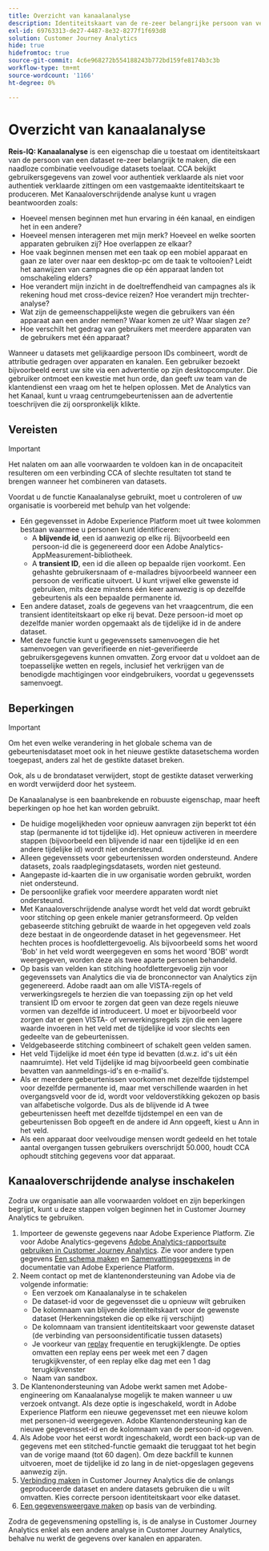 ```yaml
---
title: Overzicht van kanaalanalyse
description: Identiteitskaart van de re-zeer belangrijke persoon van veelvoudige datasets aan naakte personen samen.
exl-id: 69763313-de27-4487-8e32-8277f1f693d8
solution: Customer Journey Analytics
hide: true
hidefromtoc: true
source-git-commit: 4c6e968272b554188243b772bd159fe8174b3c3b
workflow-type: tm+mt
source-wordcount: '1166'
ht-degree: 0%

---
```



# Overzicht van kanaalanalyse

**Reis-IQ: Kanaalanalyse** is een eigenschap die u toestaat om identiteitskaart van de persoon van een dataset re-zeer belangrijk te maken, die een naadloze combinatie veelvoudige datasets toelaat. CCA bekijkt gebruikersgegevens van zowel voor authentiek verklaarde als niet voor authentiek verklaarde zittingen om een vastgemaakte identiteitskaart te produceren. Met Kanaaloverschrijdende analyse kunt u vragen beantwoorden zoals:

* Hoeveel mensen beginnen met hun ervaring in één kanaal, en eindigen het in een andere?
* Hoeveel mensen interageren met mijn merk? Hoeveel en welke soorten apparaten gebruiken zij? Hoe overlappen ze elkaar?
* Hoe vaak beginnen mensen met een taak op een mobiel apparaat en gaan ze later over naar een desktop-pc om de taak te voltooien? Leidt het aanwijzen van campagnes die op één apparaat landen tot omschakeling elders?
* Hoe verandert mijn inzicht in de doeltreffendheid van campagnes als ik rekening houd met cross-device reizen? Hoe verandert mijn trechter-analyse?
* Wat zijn de gemeenschappelijkste wegen die gebruikers van één apparaat aan een ander nemen? Waar komen ze uit? Waar slagen ze?
* Hoe verschilt het gedrag van gebruikers met meerdere apparaten van de gebruikers met één apparaat?

Wanneer u datasets met gelijkaardige persoon IDs combineert, wordt de attributie gedragen over apparaten en kanalen. Een gebruiker bezoekt bijvoorbeeld eerst uw site via een advertentie op zijn desktopcomputer. Die gebruiker ontmoet een kwestie met hun orde, dan geeft uw team van de klantendienst een vraag om het te helpen oplossen. Met de Analytics van het Kanaal, kunt u vraag centrumgebeurtenissen aan de advertentie toeschrijven die zij oorspronkelijk klikte.

## Vereisten

>[!IMPORTANT]
>
>Het nalaten om aan alle voorwaarden te voldoen kan in de oncapaciteit resulteren om een verbinding CCA of slechte resultaten tot stand te brengen wanneer het combineren van datasets.

Voordat u de functie Kanaalanalyse gebruikt, moet u controleren of uw organisatie is voorbereid met behulp van het volgende:

* Eén gegevensset in Adobe Experience Platform moet uit twee kolommen bestaan waarmee u personen kunt identificeren:
   * A **blijvende id**, een id aanwezig op elke rij. Bijvoorbeeld een persoon-id die is gegenereerd door een Adobe Analytics-AppMeasurement-bibliotheek.
   * A **transient ID**, een id die alleen op bepaalde rijen voorkomt. Een gehashte gebruikersnaam of e-mailadres bijvoorbeeld wanneer een persoon de verificatie uitvoert. U kunt vrijwel elke gewenste id gebruiken, mits deze minstens één keer aanwezig is op dezelfde gebeurtenis als een bepaalde permanente id.
* Een andere dataset, zoals de gegevens van het vraagcentrum, die een transient identiteitskaart op elke rij bevat. Deze persoon-id moet op dezelfde manier worden opgemaakt als de tijdelijke id in de andere dataset.
* Met deze functie kunt u gegevenssets samenvoegen die het samenvoegen van geverifieerde en niet-geverifieerde gebruikersgegevens kunnen omvatten. Zorg ervoor dat u voldoet aan de toepasselijke wetten en regels, inclusief het verkrijgen van de benodigde machtigingen voor eindgebruikers, voordat u gegevenssets samenvoegt.

## Beperkingen

>[!IMPORTANT]
>
>Om het even welke verandering in het globale schema van de gebeurtenisdataset moet ook in het nieuwe gestikte datasetschema worden toegepast, anders zal het de gestikte dataset breken.
>
>Ook, als u de brondataset verwijdert, stopt de gestikte dataset verwerking en wordt verwijderd door het systeem.

De Kanaalanalyse is een baanbrekende en robuuste eigenschap, maar heeft beperkingen op hoe het kan worden gebruikt.

* De huidige mogelijkheden voor opnieuw aanvragen zijn beperkt tot één stap (permanente id tot tijdelijke id). Het opnieuw activeren in meerdere stappen (bijvoorbeeld een blijvende id naar een tijdelijke id en een andere tijdelijke id) wordt niet ondersteund.
* Alleen gegevenssets voor gebeurtenissen worden ondersteund. Andere datasets, zoals raadplegingsdatasets, worden niet gesteund.
* Aangepaste id-kaarten die in uw organisatie worden gebruikt, worden niet ondersteund.
* De persoonlijke grafiek voor meerdere apparaten wordt niet ondersteund.
* Met Kanaaloverschrijdende analyse wordt het veld dat wordt gebruikt voor stitching op geen enkele manier getransformeerd. Op velden gebaseerde stitching gebruikt de waarde in het opgegeven veld zoals deze bestaat in de ongeordende dataset in het gegevensmeer. Het hechten proces is hoofdlettergevoelig. Als bijvoorbeeld soms het woord &#39;Bob&#39; in het veld wordt weergegeven en soms het woord &#39;BOB&#39; wordt weergegeven, worden deze als twee aparte personen behandeld.
* Op basis van velden kan stitching hoofdlettergevoelig zijn voor gegevenssets van Analytics die via de bronconnector van Analytics zijn gegenereerd. Adobe raadt aan om alle VISTA-regels of verwerkingsregels te herzien die van toepassing zijn op het veld transient ID om ervoor te zorgen dat geen van deze regels nieuwe vormen van dezelfde id introduceert. U moet er bijvoorbeeld voor zorgen dat er geen VISTA- of verwerkingsregels zijn die een lagere waarde invoeren in het veld met de tijdelijke id voor slechts een gedeelte van de gebeurtenissen.
* Veldgebaseerde stitching combineert of schakelt geen velden samen.
* Het veld Tijdelijke id moet één type id bevatten (d.w.z. id&#39;s uit één naamruimte). Het veld Tijdelijke id mag bijvoorbeeld geen combinatie bevatten van aanmeldings-id&#39;s en e-mailid&#39;s.
* Als er meerdere gebeurtenissen voorkomen met dezelfde tijdstempel voor dezelfde permanente id, maar met verschillende waarden in het overgangsveld voor de id, wordt voor veldoverstikking gekozen op basis van alfabetische volgorde. Dus als de blijvende id A twee gebeurtenissen heeft met dezelfde tijdstempel en een van de gebeurtenissen Bob opgeeft en de andere id Ann opgeeft, kiest u Ann in het veld.
* Als een apparaat door veelvoudige mensen wordt gedeeld en het totale aantal overgangen tussen gebruikers overschrijdt 50.000, houdt CCA ophoudt stitching gegevens voor dat apparaat.


## Kanaaloverschrijdende analyse inschakelen

Zodra uw organisatie aan alle voorwaarden voldoet en zijn beperkingen begrijpt, kunt u deze stappen volgen beginnen het in Customer Journey Analytics te gebruiken.

1. Importeer de gewenste gegevens naar Adobe Experience Platform. Zie voor Adobe Analytics-gegevens [Adobe Analytics-rapportsuite gebruiken in Customer Journey Analytics](/help/getting-started/aa-vs-cja/aa-data-in-cja.md). Zie voor andere typen gegevens [Een schema maken](https://experienceleague.adobe.com/docs/experience-platform/xdm/tutorials/create-schema-ui.html) en [Samenvattingsgegevens](https://experienceleague.adobe.com/docs/experience-platform/ingestion/home.html) in de documentatie van Adobe Experience Platform.
1. Neem contact op met de klantenondersteuning van Adobe via de volgende informatie:
   * Een verzoek om Kanaalanalyse in te schakelen
   * De dataset-id voor de gegevensset die u opnieuw wilt gebruiken
   * De kolomnaam van blijvende identiteitskaart voor de gewenste dataset (Herkenningsteken die op elke rij verschijnt)
   * De kolomnaam van transient identiteitskaart voor gewenste dataset (de verbinding van persoonsidentificatie tussen datasets)
   * Je voorkeur van [replay](replay.md) frequentie en terugkijklengte. De opties omvatten een replay eens per week met een 7 dagen terugkijkvenster, of een replay elke dag met een 1 dag terugkijkvenster
   * Naam van sandbox.
1. De Klantenondersteuning van Adobe werkt samen met Adobe-engineering om Kanaalanalyse mogelijk te maken wanneer u uw verzoek ontvangt. Als deze optie is ingeschakeld, wordt in Adobe Experience Platform een nieuwe gegevensset met een nieuwe kolom met personen-id weergegeven. Adobe Klantenondersteuning kan de nieuwe gegevensset-id en de kolomnaam van de persoon-id opgeven.
1. Als Adobe voor het eerst wordt ingeschakeld, wordt een back-up van de gegevens met een stitched-functie gemaakt die teruggaat tot het begin van de vorige maand (tot 60 dagen). Om deze backfill te kunnen uitvoeren, moet de tijdelijke id zo lang in de niet-opgeslagen gegevens aanwezig zijn.
1. [Verbinding maken](/help/connections/create-connection.md) in Customer Journey Analytics die de onlangs geproduceerde dataset en andere datasets gebruiken die u wilt omvatten. Kies correcte persoon identiteitskaart voor elke dataset.
1. [Een gegevensweergave maken](/help/data-views/create-dataview.md) op basis van de verbinding.

<!-- To do: Paragraph on backfill once product and marketing determine the best way forward. -->

Zodra de gegevensmening opstelling is, is de analyse in Customer Journey Analytics enkel als een andere analyse in Customer Journey Analytics, behalve nu werkt de gegevens over kanalen en apparaten.
